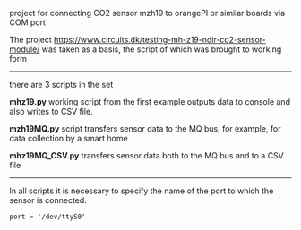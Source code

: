 project for connecting CO2 sensor mzh19 to orangePI or similar boards via COM port

The project https://www.circuits.dk/testing-mh-z19-ndir-co2-sensor-module/ was taken as a basis, the script of which was brought to working form 

---


there are 3 scripts in the set 

**mhz19.py** 
working script from the first example outputs data to console and also writes to CSV file.

**mzh19MQ.py**
script transfers sensor data to the MQ bus, for example, for data collection by a smart home 

**mhz19MQ_CSV.py**
transfers sensor data both to the MQ bus and to a CSV file


---

In all scripts it is necessary to specify the name of the port to which the sensor is connected.

```pyton
port = '/dev/ttyS0'
```

